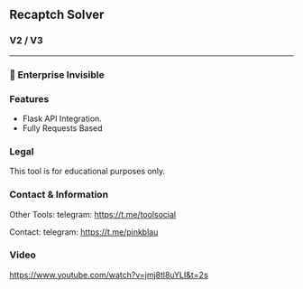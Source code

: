## Recaptch Solver

### V2 / V3

---

### 🔗 Enterprise Invisible

### Features
* Flask API Integration.
* Fully Requests Based

### Legal
This tool is for educational purposes only.

### Contact & Information
Other Tools: telegram: https://t.me/toolsocial

Contact: telegram: https://t.me/pinkblau

### Video
https://www.youtube.com/watch?v=jmj8tl8uYLI&t=2s
